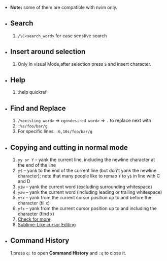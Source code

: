 - **Note:** some of them are compatible with nvim only.
- ## Search 

  1. `/\C<search_word>` for case senstive search

- ## Insert around selection

  1. Only In visual Mode,after selection press `S` and insert character.

- ## Help

  1. :help quickref

- ## Find and Replace

  1. `/<existing word>` => `cgn<desired word>` => `.` to replace next <existing word> with <desired word>
  2. `:%s/foo/bar/g`
  3. For specific lines: `:6,10s/foo/bar/g`

- ## Copying and cutting in normal mode

  1. `yy or Y` – yank the current line, including the newline character at the end of the line
  2. `y$` – yank to the end of the current line (but don't yank the newline character); note that many people like to remap `Y` to `y$` in line with C and D
  3. `yiw` – yank the current word (excluding surrounding whitespace)
  4. `yaw` – yank the current word (including leading or trailing whitespace)
  5. `ytx` – yank from the current cursor position up to and before the character (til x)
  6. `yfx` – yank from the current cursor position up to and including the character (find x)
  7. [Check for more](https://vim.fandom.com/wiki/Copy,_cut_and_paste)
  8. [ Sublime-Like cursor Editing ](https://stackoverflow.com/questions/11784408/vim-multiline-editing-like-in-sublimetext)

- ## Command History

  1.press `q:` to open **Command History** and `:q` to close it.



